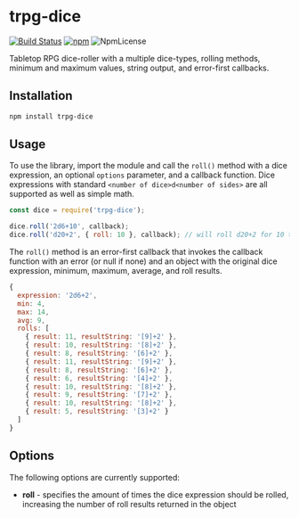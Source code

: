 # trpg-dice

[![Build Status](https://travis-ci.com/HDTran/trpg-dice.svg?branch=master)](https://travis-ci.com/HDTran/trpg-dice)
[![npm](https://img.shields.io/npm/v/trpg-dice.svg)](https://www.npmjs.com/package/trpg-dice)
![NpmLicense](https://img.shields.io/npm/l/trpg-dice.svg)


Tabletop RPG dice-roller with a multiple dice-types, rolling methods, minimum and maximum values, string output, and error-first callbacks.

## Installation
```sh
npm install trpg-dice 
```

## Usage
To use the library, import the module and call the ``roll()`` method with a dice expression, an optional ``options`` parameter, and a callback function. Dice expressions with standard ``<number of dice>d<number of sides>`` are all supported as well as simple math.

```javascript
const dice = require('trpg-dice');

dice.roll('2d6+10', callback);
dice.roll('d20+2', { roll: 10 }, callback); // will roll d20+2 for 10 times
```

The ``roll()`` method is an error-first callback that invokes the callback function with an error (or null if none) and an object with the original dice expression, minimum, maximum, average, and roll results.

```javascript
{
  expression: '2d6+2',
  min: 4,
  max: 14,
  avg: 9,
  rolls: [
    { result: 11, resultString: '[9]+2' },
    { result: 10, resultString: '[8]+2' },
    { result: 8, resultString: '[6]+2' },
    { result: 11, resultString: '[9]+2' },
    { result: 8, resultString: '[6]+2' },
    { result: 6, resultString: '[4]+2' },
    { result: 10, resultString: '[8]+2' },
    { result: 9, resultString: '[7]+2' },
    { result: 10, resultString: '[8]+2' },
    { result: 5, resultString: '[3]+2' }
  ]
}
```

## Options
The following options are currently supported:

* **roll** - specifies the amount of times the dice expression should be rolled, increasing the number of roll results returned in the object
